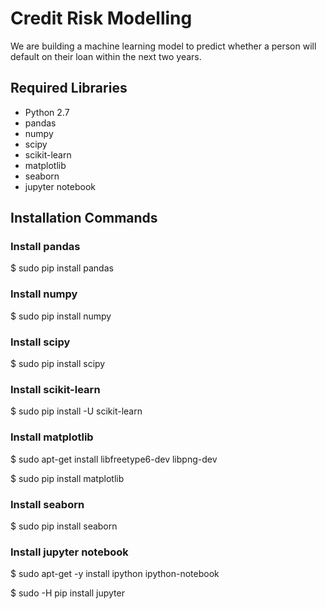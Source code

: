 # Credit Risk Modelling

We are building a machine learning model to predict whether a person will default on their loan within the next two years.

## Required Libraries
- Python 2.7
- pandas
- numpy
- scipy
- scikit-learn
- matplotlib
- seaborn
- jupyter notebook
  
## Installation Commands
### Install pandas
$ sudo pip install pandas

### Install numpy
$ sudo pip install numpy

### Install scipy
$ sudo pip install scipy

### Install scikit-learn
$ sudo pip install -U scikit-learn

### Install matplotlib
$ sudo apt-get install libfreetype6-dev libpng-dev

$ sudo pip install matplotlib 

### Install seaborn
$ sudo pip install seaborn

### Install jupyter notebook
$ sudo apt-get -y install ipython ipython-notebook

$ sudo -H pip install jupyter

